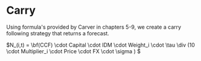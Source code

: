 # Carry
Using formula's provided by Carver in chapters 5-9, we create a carry following strategy that returns a forecast.

$N_(i,t) = \bf(CCF) \cdot Capital \cdot IDM \cdot Weight_i \cdot \tau \div (10 \cdot Multiplier_i \cdot Price \cdot FX \cdot \sigma ) $


